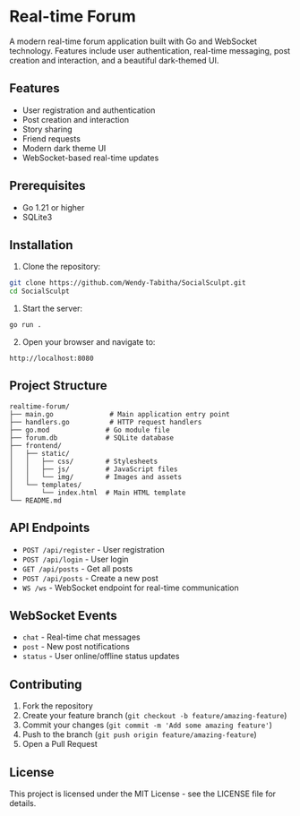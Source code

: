 # Real-time Forum

A modern real-time forum application built with Go and WebSocket technology. Features include user authentication, real-time messaging, post creation and interaction, and a beautiful dark-themed UI.

## Features

- User registration and authentication
- Post creation and interaction
- Story sharing
- Friend requests
- Modern dark theme UI
- WebSocket-based real-time updates

## Prerequisites

- Go 1.21 or higher
- SQLite3

## Installation

1. Clone the repository:
```bash
git clone https://github.com/Wendy-Tabitha/SocialSculpt.git
cd SocialSculpt
```

1. Start the server:
```bash
go run .
```

2. Open your browser and navigate to:
```
http://localhost:8080
```

## Project Structure

```
realtime-forum/
├── main.go              # Main application entry point
├── handlers.go          # HTTP request handlers
├── go.mod              # Go module file
├── forum.db            # SQLite database
├── frontend/
│   ├── static/
│   │   ├── css/        # Stylesheets
│   │   ├── js/         # JavaScript files
│   │   └── img/        # Images and assets
│   └── templates/
│       └── index.html  # Main HTML template
└── README.md
```

## API Endpoints

- `POST /api/register` - User registration
- `POST /api/login` - User login
- `GET /api/posts` - Get all posts
- `POST /api/posts` - Create a new post
- `WS /ws` - WebSocket endpoint for real-time communication

## WebSocket Events

- `chat` - Real-time chat messages
- `post` - New post notifications
- `status` - User online/offline status updates

## Contributing

1. Fork the repository
2. Create your feature branch (`git checkout -b feature/amazing-feature`)
3. Commit your changes (`git commit -m 'Add some amazing feature'`)
4. Push to the branch (`git push origin feature/amazing-feature`)
5. Open a Pull Request

## License

This project is licensed under the MIT License - see the LICENSE file for details. 
